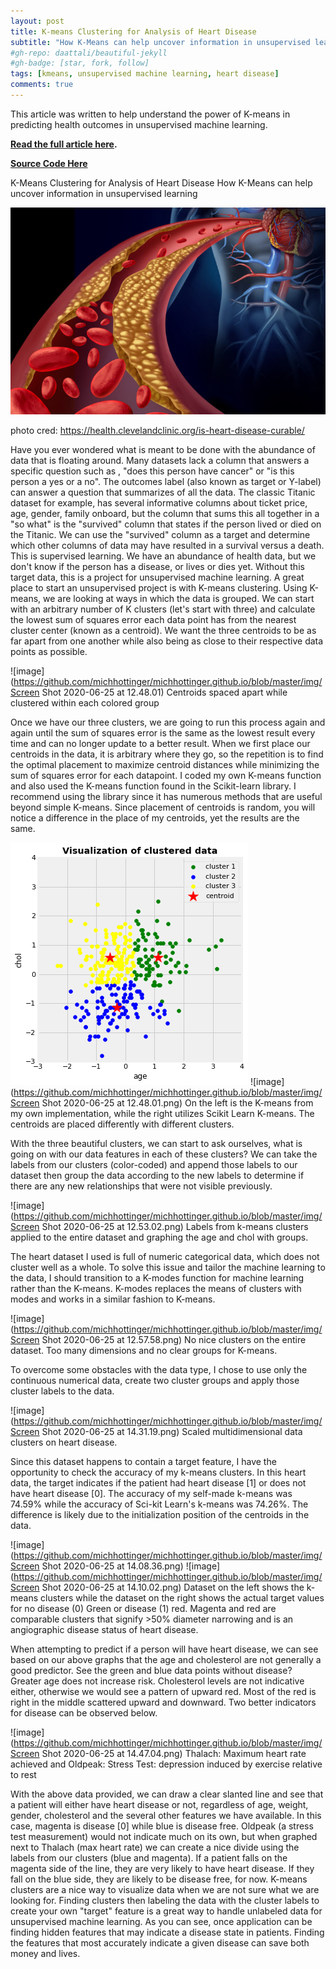 ```yaml
---
layout: post
title: K-means Clustering for Analysis of Heart Disease
subtitle: "How K-Means can help uncover information in unsupervised learning"
#gh-repo: daattali/beautiful-jekyll
#gh-badge: [star, fork, follow]
tags: [kmeans, unsupervised machine learning, heart disease]
comments: true
---
```


This article was written to help understand the power of K-means in predicting health outcomes in unsupervised machine learning. 

**[Read the full article here](https://medium.com/@michellibelly/k-means-clustering-for-analysis-of-heart-disease-c2c6f75927e0).**

**[Source Code Here](https://github.com/michhottinger/CS-Data-Science-Build-Week-1)**



K-Means Clustering for Analysis of Heart Disease
How K-Means can help uncover information in unsupervised learning

![image](https://github.com/michhottinger/michhottinger.github.io/blob/master/img/heartdisease.jpg)

photo cred: https://health.clevelandclinic.org/is-heart-disease-curable/

Have you ever wondered what is meant to be done with the abundance of data that is floating around. Many datasets lack a column that answers a specific question such as , "does this person have cancer" or "is this person a yes or a no". The outcomes label (also known as target or Y-label) can answer a question that summarizes of all the data. The classic Titanic dataset for example, has several informative columns about ticket price, age, gender, family onboard, but the column that sums this all together in a "so what" is the "survived" column that states if the person lived or died on the Titanic. We can use the "survived" column as a target and determine which other columns of data may have resulted in a survival versus a death. This is supervised learning. We have an abundance of health data, but we don't know if the person has a disease, or lives or dies yet. Without this target data, this is a project for unsupervised machine learning. A great place to start an unsupervised project is with K-means clustering. Using K-means, we are looking at ways in which the data is grouped. We can start with an arbitrary number of K clusters (let's start with three) and calculate the lowest sum of squares error each data point has from the nearest cluster center (known as a centroid). We want the three centroids to be as far apart from one another while also being as close to their respective data points as possible.

![image](https://github.com/michhottinger/michhottinger.github.io/blob/master/img/Screen Shot 2020-06-25 at 12.48.01)
Centroids spaced apart while clustered within each colored group

Once we have our three clusters, we are going to run this process again and again until the sum of squares error is the same as the lowest result every time and can no longer update to a better result. When we first place our centroids in the data, it is arbitrary where they go, so the repetition is to find the optimal placement to maximize centroid distances while minimizing the sum of squares error for each datapoint. I coded my own K-means function and also used the K-means function found in the Scikit-learn library. I recommend using the library since it has numerous methods that are useful beyond simple K-means. Since placement of centroids is random, you will notice a difference in the place of my centroids, yet the results are the same.

![image](https://github.com/michhottinger/michhottinger.github.io/blob/master/img/KMeans.png)
![image](https://github.com/michhottinger/michhottinger.github.io/blob/master/img/Screen Shot 2020-06-25 at 12.48.01.png)
On the left is the K-means from my own implementation, while the right utilizes Scikit Learn K-means. The centroids are placed differently with different clusters.

With the three beautiful clusters, we can start to ask ourselves, what is going on with our data features in each of these clusters? We can take the labels from our clusters (color-coded) and append those labels to our dataset then group the data according to the new labels to determine if there are any new relationships that were not visible previously.

![image](https://github.com/michhottinger/michhottinger.github.io/blob/master/img/Screen Shot 2020-06-25 at 12.53.02.png)
Labels from k-means clusters applied to the entire dataset and graphing the age and chol with groups. 

The heart dataset I used is full of numeric categorical data, which does not cluster well as a whole. To solve this issue and tailor the machine learning to the data, I should transition to a K-modes function for machine learning rather than the K-means. K-modes replaces the means of clusters with modes and works in a similar fashion to K-means.

![image](https://github.com/michhottinger/michhottinger.github.io/blob/master/img/Screen Shot 2020-06-25 at 12.57.58.png)
No nice clusters on the entire dataset. Too many dimensions and no clear groups for K-means.

To overcome some obstacles with the data type, I chose to use only the continuous numerical data, create two cluster groups and apply those cluster labels to the data. 

![image](https://github.com/michhottinger/michhottinger.github.io/blob/master/img/Screen Shot 2020-06-25 at 14.31.19.png)
Scaled multidimensional data clusters on heart disease.

Since this dataset happens to contain a target feature, I have the opportunity to check the accuracy of my k-means clusters. In this heart data, the target indicates if the patient had heart disease [1] or does not have heart disease [0]. The accuracy of my self-made k-means was 74.59% while the accuracy of Sci-kit Learn's k-means was 74.26%. The difference is likely due to the initialization position of the centroids in the data.

![image](https://github.com/michhottinger/michhottinger.github.io/blob/master/img/Screen Shot 2020-06-25 at 14.08.36.png)
![image](https://github.com/michhottinger/michhottinger.github.io/blob/master/img/Screen Shot 2020-06-25 at 14.10.02.png)
Dataset on the left shows the k-means clusters while the dataset on the right shows the actual target values for no disease (0) Green or disease (1) red. Magenta and red are comparable clusters that signify >50% diameter narrowing and is an angiographic disease status of heart disease.

When attempting to predict if a person will have heart disease, we can see based on our above graphs that the age and cholesterol are not generally a good predictor. See the green and blue data points without disease? Greater age does not increase risk. Cholesterol levels are not indicative either, otherwise we would see a pattern of upward red. Most of the red is right in the middle scattered upward and downward. Two better indicators for disease can be observed below.

![image](https://github.com/michhottinger/michhottinger.github.io/blob/master/img/Screen Shot 2020-06-25 at 14.47.04.png)
Thalach: Maximum heart rate achieved and Oldpeak: Stress Test: depression induced by exercise relative to rest

With the above data provided, we can draw a clear slanted line and see that a patient will either have heart disease or not, regardless of age, weight, gender, cholesterol and the several other features we have available. In this case, magenta is disease [0] while blue is disease free. Oldpeak (a stress test measurement) would not indicate much on its own, but when graphed next to Thalach (max heart rate) we can create a nice divide using the labels from our clusters (blue and magenta). If a patient falls on the magenta side of the line, they are very likely to have heart disease. If they fall on the blue side, they are likely to be disease free, for now.
K-means clusters are a nice way to visualize data when we are not sure what we are looking for. Finding clusters then labeling the data with the cluster labels to create your own "target" feature is a great way to handle unlabeled data for unsupervised machine learning. As you can see, once application can be finding hidden features that may indicate a disease state in patients. Finding the features that most accurately indicate a given disease can save both money and lives.
